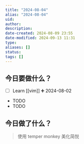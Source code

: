 ```yaml
---
title: "2024-08-04"
alias: "2024-08-04"
uid: 
author: 
description: 
date-created: 2024-08-09 23:55
date-modified: 2024-09-13 11:31
type: 
aliases: []
status: 
tags: []
---
```


## 今日要做什么？

- [ ] Learn [[vim]] ➕ 2024-08-02
- TODO
- TODO

## 今日做了什么？

> 使用 temper monkey 美化简悦
